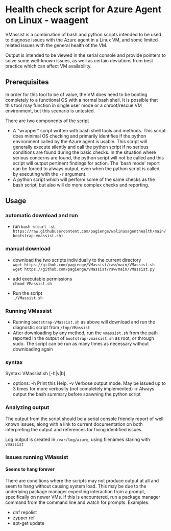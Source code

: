 # Health check script for Azure Agent on Linux - waagent
VMassist is a combination of bash and python scripts intended to be used to diagnose issues with the Azure agent in a Linux VM, and some limited related issues with the general health of the VM.

Output is intended to be viewed in the serial console and provide pointers to solve some well-known issues, as well as certain deviations from best practice which can affect VM availability.

## Prerequisites
In order for this tool to be of value, the VM does need to be booting completely to a functional OS with a normal bash shell.  It is possible that this tool may function in single user mode or a chroot/rescue VM environment, but this scenario is untested.

There are two components of the script
- A "wrapper" script written with bash shell tools and methods. This script does minimal OS checking and primarily identifies if the python environment called by the Azure agent is usable.  This script will generally execute silently and call the python script if no serious conditions are found during the basic checks.  In the situation where serious concerns are found, the python script will not be called and this script will output pertinent findings for action.  The 'bash mode' report can be forced to always output, even when the python script is called, by executing with the `-r` argument.
- A python script which will perform some of the same checks as the bash script, but also will do more complex checks and reporting.

## Usage
### automatic download and run
- run `bash <(curl -sL https://raw.githubusercontent.com/pagienge/walinuxagenthealth/main/bootstrap-vmassist.sh)`

### manual download
- download the two scripts individually to the current directory\
   `wget https://github.com/pagienge/VMassist/raw/main/VMassist.sh`\
   `wget https://github.com/pagienge/VMassist/raw/main/VMassist.py`

- add executable permissions\
`chmod VMassist.sh`
- Run the script\
`./VMassist.sh`

### Running VMassist
- Running `bootstrap-VMassist.sh` as above will download and run the diagnostic script from `/tmp/VMassist`
- After downloading by any method, run the `vmassist.sh` from the path reported in the output of `bootstrap-vmassist.sh` as root, or through sudo.  The script can be run as many times as necessary without downloading again

### syntax
Syntax: VMassist.sh [-h|v|b]
- options:
   -h     Print this Help.
   -v     Verbose output mode.  May be issued up to 3 times for more verbosity (not completely implemented)
   -r     Always output the bash summary before spawning the python script

### Analyzing output
The output from the script should be a serial console friendly report of well known issues, along with a link to current documentation on both interpreting the output and references for fixing identified issues.

Log output is created in `/var/log/azure`, using filenames staring with `vmassist`

### Issues running VMassist
#### Seems to hang forever
There are conditions where the scripts may not produce output at all and seem to hang without causing system load.  This may be due to the underlying package manager expecting interaction from a prompt, specifically on newer VMs.  If this is encountered, run a package manager command from the command line and watch for prompts.  Examples:
- dnf repolist
- zypper ref
- apt-get update
